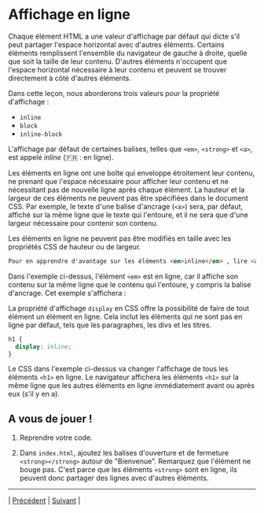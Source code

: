 # Affichage en ligne

Chaque élément HTML a une valeur d'affichage par défaut qui dicte s'il peut partager l'espace horizontal avec d'autres éléments.
Certains éléments remplissent l'ensemble du navigateur de gauche à droite, quelle que soit la taille de leur contenu.
D'autres éléments n'occupent que l'espace horizontal nécessaire à leur contenu et peuvent se trouver directement à côté d'autres éléments.

Dans cette leçon, nous aborderons trois valeurs pour la propriété d'affichage :
  - `inline`
  - `block`
  - `inline-block`
  
L'affichage par défaut de certaines balises, telles que `<em>`, `<strong>` et `<a>`, est appelé *inline* (🇫🇷 : en ligne). 

Les éléments en ligne ont une boîte qui enveloppe étroitement leur contenu, ne prenant que l'espace nécessaire pour afficher leur contenu et ne nécessitant pas de nouvelle ligne après chaque élément. La hauteur et la largeur de ces éléments ne peuvent pas être spécifiées dans le document CSS.
Par exemple, le texte d'une balise d'ancrage (`<a>`) sera, par défaut, affiché sur la même ligne que le texte qui l'entoure, et il ne sera que d'une largeur nécessaire pour contenir son contenu.

Les éléments en ligne ne peuvent pas être modifiés en taille avec les propriétés CSS de hauteur ou de largeur.

```html
Pour en apprendre d'avantage sur les éléments <em>inline</em> , lire <a href="#">la documentation MDN</a>.   
```

Dans l'exemple ci-dessus, l'élément `<em>` est en ligne, car il affiche son contenu sur la même ligne que le contenu qui l'entoure, y compris la balise d'ancrage.
Cet exemple s'affichera :

La propriété d'affichage `display` en CSS offre la possibilité de faire de tout élément un élément en ligne.
Cela inclut les éléments qui ne sont pas en ligne par défaut, tels que les paragraphes, les divs et les titres.

```css
h1 {
  display: inline;
}
```

Le CSS dans l'exemple ci-dessus va changer l'affichage de tous les éléments `<h1>` en ligne.
Le navigateur affichera les éléments `<h1>` sur la même ligne que les autres éléments en ligne immédiatement avant ou après eux (s'il y en a).


## A vous de jouer !

1. Reprendre votre code.

2. Dans `index.html`, ajoutez les balises d'ouverture et de fermeture `<strong></strong>` autour de "Bienvenue". Remarquez que l'élément ne bouge pas. C'est parce que les éléments `<strong>` sont en ligne, ils peuvent donc partager des lignes avec d'autres éléments.


___
| [Précédent](./6-zindex.md)       | [Suivant](./8-affichage-bloc.md)       |
